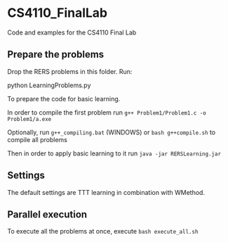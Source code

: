 # CS4110_FinalLab
Code and examples for the CS4110 Final Lab

## Prepare the problems
Drop the RERS problems in this folder. Run:

  python LearningProblems.py

To prepare the code for basic learning.

In order to compile the first problem run
`g++ Problem1/Problem1.c -o Problem1/a.exe`

Optionally, run `g++_compiling.bat` (WINDOWS) or `bash g++compile.sh` to compile all problems 

Then in order to apply basic learning to it run
`java -jar RERSLearning.jar`

## Settings
The default settings are TTT learning in combination with WMethod.

## Parallel execution
To execute all the problems at once, execute `bash execute_all.sh`

